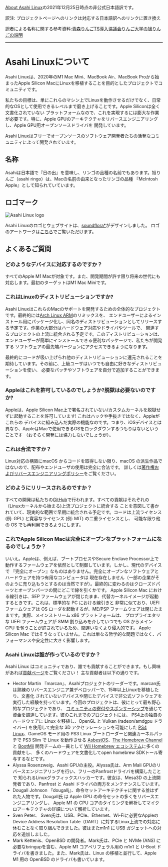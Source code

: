 [About Asahi Linux](https://asahilinux.org/about/)の2021年12月25日時点の非公式日本語訳です。

訳注: プロジェクトページへのリンクは対応する日本語訳へのリンクに置き換え

訳者による名称に関する参考資料:[青森りんごTS導入協議会りんご大学の旭りんごの説明](https://www.ringodaigaku.com/main/hinshu/a/asahi.html)

---
# Asahi Linuxについて
Asahi Linuxは、2020年のM1 Mac Mini、MacBook Air、MacBook Proから始まったApple Silicon MacにLinuxを移植することを目的としたプロジェクトでコミュニティです。

私たちの目標は、単にこれらのマシン上でLinuxを動作させるだけでなく、日常的なOSとして使用できるレベルまで磨き上げることです。Apple Siliconは全く文書化されていない
プラットフォームなので、これを実現するには膨大な作業が必要です。特に、Apple GPUのアーキテクチャをリバースエンジニアリングし、Apple GPU用オープンソースドライバを
開発しています。

Asahi Linuxはフリーでオープンソースのソフトウェア開発者たちの活発なコミュニティによって開発されています。

## 名称
Asahiは日本語で『日の出』を意味し、リンゴの品種の名前でもあります。旭りんご（asahi ringo）は、Macの名前の由来となったリンゴの品種
『McIntosh Apple』として知られていています。


## ロゴマーク
![Asahi Linux logo](https://asahilinux.org/img/AsahiLinux_logomark.svg)

Asahi Linuxのロゴとウェブサイトは、[soundflora\*](https://soundflora.tokyo/)がデザインしました。
ロゴのアートワークは[こちら](https://github.com/AsahiLinux/artwork/tree/main/logos)でご覧いただけます。

## よくあるご質問
### どのようなデバイスに対応するのですか？
すべてのApple M1 Macが対象です。また、開発期間が許す限り将来の世代にも対応します。最初のターゲットはM1 Mac Miniです。

### これはLinuxのディストリビューションですか?
Asahi LinuxはこれらのMacのサポートを開発するための全体的なプロジェクトです。最終的には[Arch Linux ARM](https://archlinuxarm.org/)のリミックスを、
エンドユーザーによるインストール用にパッケージ化し、同名のディストリビューションとしてリリースする予定です。作業の大部分はハードウェア対応やドライバやツールで、
関連するプロジェクトの上流に統合される予定です。このディストリビューションは、エンドユーザーが簡単にインストールできる便利なパッケージで、私たちが開発する
ソフトウェアの最先端バージョンにアクセスできるようになります。

最終的にコードが吸い上げられ他のディストリビューションに還元されることを期待しています。その前に、上級ユーザはいつでも自由に好きなディストリビューションを使い、
必要なパッチやソフトウェアを自分で追加することができます。

### Appleはこれを許可しているのでしょうか?脱獄は必要ないのですか?
Appleは、Apple Silicon Mac上で署名されていない/カスタムカーネルを脱獄せずに起動することを許可しています! これはハックや手抜きではなく、Appleがこれらの
デバイスに組み込んだ実際の機能なのです。つまり、iOSデバイスとは異なり、AppleはMacで使用できるOSをロックダウンするつもりはないということです
（おそらく開発には協力しないでしょうが）。

### これは合法ですか？
Linux対応の構築にmacOS からコードを取得しない限り、macOS の派生作品ではないので、配布やエンドユーザの使用は完全に合法です。
詳しくは[著作権およびリバースエンジニアリングポリシー](https://asahilinux.org/copyright/)をご覧ください。

### どのようにリリースされるのですか？
すべての開発は私たちの[GitHub](https://github.com/AsahiLinux)で行われます。すべての貢献はそれぞれの（Linuxカーネルから始まる)上流プロジェクトに統合する
ことを意図して書かれていて、現実的な範囲で早期に統合される予定です。コードは上流ライセンス (例: GPL) と寛容なライセンス (例: MIT) の二重ライセンスとし、
可能な限り他の OS でも再利用できるようにします。

### これでApple Silicon Macは完全にオープンなプラットフォームになるのでしょうか？
いいえ。Appleは、例えば、ブートプロセスやSecure Enclave Processor上で動作するファームウェアを依然として制御しています。しかし、現代のデバイスで
『完全にオープン』なものはありません。完全にオープンなソフトウェアとハードウェアを持つ有用なコンピュータは
現在存在しません（一部の企業がそのように売り込もうとするのは当然ですが）。最終的に変わるのはクローズドパーツとオープンパーツの間にどこで線を引くかです。
Apple Silicon Mac における線引きは、SEP ファームウェアが閉じたまま、代替カーネルイメージが起動するときです。これは、標準的な PC における線引きと
非常に似ており、UEFI ファームウェアは OS ローダを起動するが、ME/PSP ファームウェアは閉じたままです。実際、メインストリーム x86 プラットフォームは、
プロプライエタリな UEFI ファームウェアが SMM 割り込みを介していつでも OS からメイン CPU を奪うことが許されているため、間違いなくより侵入的です。
Apple Silicon Mac ではそうなっていません。これは単なる哲学的な問題ではなく、パフォーマンスや安定性に大きく影響します。

### Asahi Linuxは誰が作っているのですか？
Asahi Linux はコミュニティであり、誰でも貢献することができます。もし興味があれば[貢献ページ](https://github.com/asfdrwe/asahi-linux-translations/blob/main/contribute.md)をご覧ください！
主な貢献者は以下の通りです。

- Hector Martin 『marcan』、Asahiプロジェクトのリーダーです。marcan氏は熟練のリバースエンジニア兼デベロッパーで、15年以上Linuxを移植したり、文書化
されていないデバイスや閉じたデバイスで非公式ソフトウェアを実行した経験を持っています。今回のプロジェクトは、彼にとって最も野心的なプロジェクトであり、
[コミュニティの寄付やスポンサーシップ](https://asahilinux.org/support)を通じて資金を調達しています。彼のこれまでのプロジェクトには、
PS4上の独自のハードウェアに Linux を移植し、OpenGL と Vulkan (radeon/amdgpu ドライバー) を使用して完全な 3D アクセラレーションを可能にした 
[PS4 Linux](https://github.com/fail0verflow/ps4-linux)、GameOS モード用の PS3 Linux ブートローダーと関連カーネルパッチで PS3 Slim で Linux を動作させる 
[AsbestOS](https://github.com/marcan/asbestos)、[The Homebrew Channel](https://wiibrew.org/wiki/Homebrew_Channel) と 
[BootMii](https://wiibrew.org/wiki/BootMii) 開発チームの一員として [Wii Homebrew エコシステム](https://wiibrew.org/)に多くの貢献をし、
多くのハードウェアを文書化してopen homebrew SDKトール寄与するなどです。
- Alyssa Rosenzweig、Asahi GPUの主役。Alyssa氏は、Arm Mali GPUのリバースエンジニアリングを行い、フリーのPanfrostドライバを構築したことで
知られるLinuxグラフィックスハッカーです。彼女は、Mesa3D の上流開発者であり、Panfrost と Asahi ドライバの両方をメンテナンスしています。
- Dougall Johnson 『dougallj』、命令セットアーキテクチャに関する並はずれた人物です。Dougall氏 は Apple GPU の命令セットの多くをリバースエンジニアリングし、
Apple M1 の CPU コアのタイミングを解析してマイクロアーキテクチャの詳細について解析しています。
- Sven Peter、 Sven氏は、USB、PCIe、Ethernet、Wi-Fiに必要なAppleのDevice Address Resolution Table（DART）に対するLinux上流での対応に
休むことなく取り組んできました。彼はまたm1n1 に USB ガジェットへの対応を追加しました。
- Mark Kettenis、OpenBSD の開発者。Mark氏は、PCIe と NVMe (ANS) に必要なbringupを含む、Apple M1 コアペリフェラル用の m1n1 と U-Boot 
ドライバを書きました。また、Mark氏は、Linux の移植と並行して、Apple M1 用の OpenBSD のドライバも書いています。
